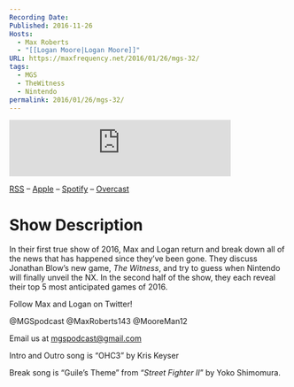 ```yaml
---
Recording Date: 
Published: 2016-11-26
Hosts:
  - Max Roberts
  - "[[Logan Moore|Logan Moore]]"
URL: https://maxfrequency.net/2016/01/26/mgs-32/
tags:
  - MGS
  - TheWitness
  - Nintendo
permalink: 2016/01/26/mgs-32/
---
```

<iframe src="https://podcasters.spotify.com/pod/show/millennialgamingspeak/embed/episodes/Episode-32-Predictions-and-Most-Anticipated-Games-in-2016-e1adhvf/a-a6ts481" height="102px" width="400px" frameborder="0" scrolling="no"></iframe>

[RSS](https://anchor.fm/s/74aa3858/podcast/rss) – [Apple](https://podcasts.apple.com/us/podcast/episode-3-gdc-wrap-up/id1000915981?i=1000542222515) – [Spotify](https://open.spotify.com/episode/7wePXT4Bt22LWifVLx3n8y) – [Overcast](https://overcast.fm/+EtIgeWxEU)
# Show Description

In their first true show of 2016, Max and Logan return and break down all of the news that has happened since they’ve been gone. They discuss Jonathan Blow’s new game, *The Witness*, and try to guess when Nintendo will finally unveil the NX. In the second half of the show, they each reveal their top 5 most anticipated games of 2016.

Follow Max and Logan on Twitter!

@MGSpodcast
@MaxRoberts143
@MooreMan12

Email us at mgspodcast@gmail.com

Intro and Outro song is “OHC3” by Kris Keyser

Break song is “Guile’s Theme” from “*Street Fighter II*” by Yoko Shimomura.
